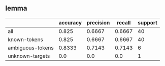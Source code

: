 
## lemma

|                  | accuracy | precision | recall | support |
|------------------|----------|-----------|--------|---------|
| all              | 0.825    | 0.6667    | 0.6667 | 40      |
| known-tokens     | 0.825    | 0.6667    | 0.6667 | 40      |
| ambiguous-tokens | 0.8333   | 0.7143    | 0.7143 | 6       |
| unknown-targets  | 0.0      | 0.0       | 0.0    | 1       |

